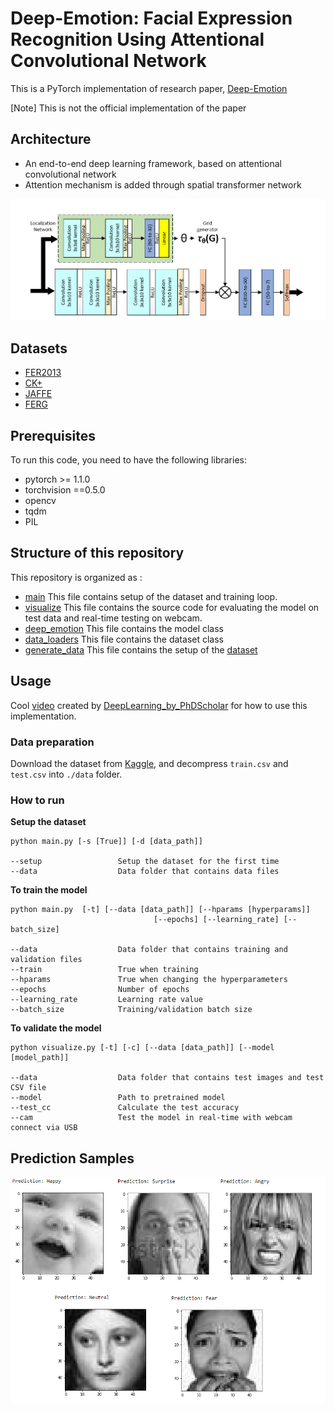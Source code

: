 # Deep-Emotion: Facial Expression Recognition Using Attentional Convolutional Network

This is a PyTorch implementation of research paper, [Deep-Emotion](https://arxiv.org/abs/1902.01019)

[Note] This is not the official implementation of the paper

## Architecture
* An end-to-end deep learning framework, based on attentional convolutional network
* Attention mechanism is added through spatial transformer network


<p align="center">
  <img src="imgs/net_arch.PNG" width="960" title="Deep-Emotion Architecture">
</p>


## Datasets
* [FER2013](https://www.kaggle.com/c/challenges-in-representation-learning-facial-expression-recognition-challenge/data)
* [CK+](https://ieeexplore.ieee.org/document/5543262)
* [JAFFE](https://www.researchgate.net/publication/220013358_The_japanese_female_facial_expression_jaffe_database)
* [FERG](https://homes.cs.washington.edu/~deepalia/papers/deepExpr_accv2016.pdf)

## Prerequisites
To run this code, you need to have the following libraries:
* pytorch >= 1.1.0
* torchvision ==0.5.0
* opencv
* tqdm
* PIL

## Structure of this repository
This repository is organized as :
* [main](/main.py) This file contains setup of the dataset and training loop.
* [visualize](/visualize.py) This file contains the source code for evaluating the model on test data and real-time testing on webcam.
* [deep_emotion](/deep_emotion.py) This file contains the model class
* [data_loaders](/data_loaders.py) This file contains the dataset class
* [generate_data](/generate_data.py) This file contains the setup of the [dataset](https://www.kaggle.com/c/challenges-in-representation-learning-facial-expression-recognition-challenge/data)

## Usage
Cool [video](https://www.youtube.com/watch?v=yN7qfBhfGqs) created by [DeepLearning_by_PhDScholar](https://www.youtube.com/channel/UCUv49cJ3xwr1NXxl9qIJ7kA/about) for how to use this implementation.
### Data preparation
Download the dataset from [Kaggle](https://www.kaggle.com/c/challenges-in-representation-learning-facial-expression-recognition-challenge/data), and decompress ```train.csv``` and ```test.csv``` into ```./data``` folder.

### How to run
**Setup the dataset**
```
python main.py [-s [True]] [-d [data_path]]

--setup                 Setup the dataset for the first time
--data                  Data folder that contains data files
```

**To train the model**
```
python main.py  [-t] [--data [data_path]] [--hparams [hyperparams]]
                                [--epochs] [--learning_rate] [--batch_size]

--data                  Data folder that contains training and validation files
--train                 True when training
--hparams               True when changing the hyperparameters
--epochs                Number of epochs
--learning_rate         Learning rate value
--batch_size            Training/validation batch size
```

**To validate the model**
```
python visualize.py [-t] [-c] [--data [data_path]] [--model [model_path]]

--data                  Data folder that contains test images and test CSV file
--model                 Path to pretrained model
--test_cc               Calculate the test accuracy
--cam                   Test the model in real-time with webcam connect via USB
```
## Prediction Samples
<p align="center">
  <img src="imgs/samples.png" width="720" title="Deep-Emotion Architecture">
</p>
